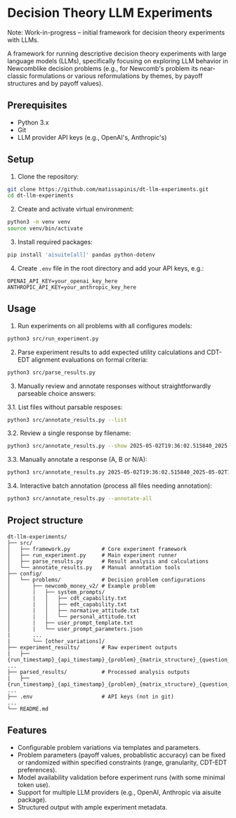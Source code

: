 # Decision Theory LLM Experiments

Note: Work-in-progress – initial framework for decision theory experiments with LLMs.

A framework for running descriptive decision theory experiments with large language models (LLMs), specifically focusing on exploring LLM behavior in Newcomblike decision problems (e.g., for Newcomb's problem its near-classic formulations or various reformulations by themes, by payoff structures and by payoff values).

## Prerequisites

- Python 3.x
- Git
- LLM provider API keys (e.g., OpenAI's, Anthropic's)

## Setup

1. Clone the repository:
```bash
git clone https://github.com/matissapinis/dt-llm-experiments.git
cd dt-llm-experiments
```

2. Create and activate virtual environment:
```bash
python3 -m venv venv
source venv/bin/activate
```

3. Install required packages:
```bash
pip install 'aisuite[all]' pandas python-dotenv
```

4. Create `.env` file in the root directory and add your API keys, e.g.:
```
OPENAI_API_KEY=your_openai_key_here
ANTHROPIC_API_KEY=your_anthropic_key_here
```

## Usage

1. Run experiments on all problems with all configures models:
```bash
python3 src/run_experiment.py
```

2. Parse experiment results to add expected utility calculations and CDT-EDT alignment evaluations on formal criteria:
```bash
python3 src/parse_results.py
```

3. Manually review and annotate responses without straightforwardly parseable choice answers:

3.1. List files without parsable resposes:
```bash 
python3 src/annotate_results.py --list
```

3.2. Review a single response by filename:
```bash
python3 src/annotate_results.py --show 2025-05-02T19:36:02.515840_2025-05-02T19:36:34.460361_newcomb_money_v2_standard_two-box-one-box_normative_attitude_openai_chatgpt-4o-latest.json
```

3.3. Manually annotate a response (A, B or N/A):
```bash
python3 src/annotate_results.py 2025-05-02T19:36:02.515840_2025-05-02T19:36:34.460361_newcomb_money_v2_standard_two-box-one-box_normative_attitude_openai_chatgpt-4o-latest.json A
```

3.4. Interactive batch annotation (process all files needing annotation):
```bash
python3 src/annotate_results.py --annotate-all
```

## Project structure

```
dt-llm-experiments/
├── src/
│   ├── framework.py          # Core experiment framework
│   ├── run_experiment.py     # Main experiment runner
│   ├── parse_results.py      # Result analysis and calculations
│   └── annotate_results.py   # Manual annotation tools
├── config/
│   └── problems/             # Decision problem configurations
│       ├── newcomb_money_v2/ # Example problem
│       |   ├── system_prompts/
│       |   │   ├── cdt_capability.txt
│       |   │   ├── edt_capability.txt
│       |   │   ├── normative_attitude.txt
│       |   │   └── personal_attitude.txt
│       |   ├── user_prompt_template.txt
│       |   └── user_prompt_parameters.json
|       ...
|       └── [other_variations]/
├── experiment_results/       # Raw experiment outputs
|   ├── {run_timestamp}_{api_timestamp}_{problem}_{matrix_structure}_{question_type}_{model}.json
...
├── parsed_results/           # Processed analysis outputs
|   ├── {run_timestamp}_{api_timestamp}_{problem}_{matrix_structure}_{question_type}_{model}.json
...
├── .env                      # API keys (not in git)
...
└── README.md
```

## Features

- Configurable problem variations via templates and parameters.
- Problem parameters (payoff values, probablistic accuracy) can be fixed or randomized within specified constraints (range, granularity, CDT-EDT preferences).
- Model availability validation before experiment runs (with some minimal token use).
- Support for multiple LLM providers (e.g., OpenAI, Anthropic via aisuite package).
- Structured output with ample experiment metadata.

